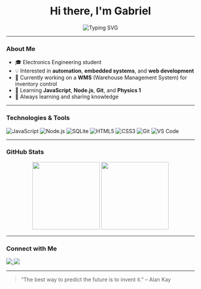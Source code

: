 <h1 align="center">Hi there, I'm Gabriel</h1>

<p align="center">
  <img src="https://readme-typing-svg.demolab.com?font=Fira+Code&pause=1000&center=true&width=435&lines=Electronics+Engineering+Student;Passionate+about+tech+and+automation;Building+projects+with+JavaScript+and+Node.js" alt="Typing SVG" />
</p>

---

### About Me

- 🎓 Electronics Engineering student  
- 💡 Interested in **automation**, **embedded systems**, and **web development**  
- 💼 Currently working on a **WMS** (Warehouse Management System) for inventory control  
- 🌱 Learning **JavaScript**, **Node.js**, **Git**, and **Physics 1**  
- 🧠 Always learning and sharing knowledge  

---

### Technologies & Tools

![JavaScript](https://img.shields.io/badge/-JavaScript-F7DF1E?style=for-the-badge&logo=javascript&logoColor=000)
![Node.js](https://img.shields.io/badge/-Node.js-339933?style=for-the-badge&logo=node.js&logoColor=fff)
![SQLite](https://img.shields.io/badge/-SQLite-003B57?style=for-the-badge&logo=sqlite&logoColor=fff)
![HTML5](https://img.shields.io/badge/-HTML5-E34F26?style=for-the-badge&logo=html5&logoColor=fff)
![CSS3](https://img.shields.io/badge/-CSS3-1572B6?style=for-the-badge&logo=css3&logoColor=fff)
![Git](https://img.shields.io/badge/-Git-F05032?style=for-the-badge&logo=git&logoColor=fff)
![VS Code](https://img.shields.io/badge/-VSCode-007ACC?style=for-the-badge&logo=visual-studio-code&logoColor=fff)

---

### GitHub Stats

<div align="center">
  <img height="180em" src="https://github-readme-stats.vercel.app/api?username=GAabriLL&show_icons=true&theme=tokyonight&count_private=true"/>
  <img height="180em" src="https://github-readme-stats.vercel.app/api/top-langs/?username=GAabriLL&layout=compact&theme=tokyonight"/>
</div>


---

### Connect with Me

<p align="left">
  <a href="https://www.linkedin.com/in/YOUR-LINKEDIN" target="_blank">
    <img src="https://img.shields.io/badge/-LinkedIn-%230077B5?style=for-the-badge&logo=linkedin&logoColor=white" />
  </a>
  <a href="mailto:your@email.com">
    <img src="https://img.shields.io/badge/-Email-D14836?style=for-the-badge&logo=gmail&logoColor=white" />
  </a>
</p>

---
> “The best way to predict the future is to invent it.” – Alan Kay

